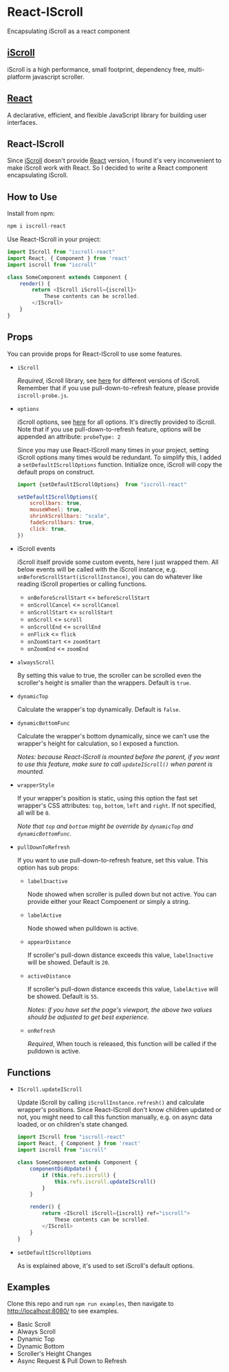 # React-IScroll
Encapsulating iScroll as a react component

## [iScroll][]
iScroll is a high performance, small footprint, dependency free, multi-platform javascript scroller.

## [React][]
A declarative, efficient, and flexible JavaScript library for building user interfaces.

## React-IScroll
Since [iScroll][] doesn't provide [React][] version, I found it's very inconvenient to make iScroll work with React. So I decided to write a React component encapsulating iScroll.

## How to Use
Install from npm:
```js
npm i iscroll-react
```
Use React-IScroll in your project:
```js
import IScroll from "iscroll-react"
import React, { Component } from 'react'
import iscroll from "iscroll"

class SomeComponent extends Component {
	render() {
		return <IScroll iScroll={iscroll}>
			These contents can be scrolled.
		</IScroll>
	}
}
```

## Props
You can provide props for React-IScroll to use some features.
- `iScroll`

	*Required*, iScroll library, see [here](http://iscrolljs.com/#iscroll-versions) for different versions of iScroll. Remember that if you use pull-down-to-refresh feature, please provide `iscroll-probe.js`.

- `options`

	iScroll options, see [here]() for all options. It's directly provided to iScroll. Note that if you use pull-down-to-refresh feature, options will be appended an attribute: `probeType: 2`

	Since you may use React-IScroll many times in your project, setting iScroll options many times would be redundant. To simplify this, I added a `setDefaultIScrollOptions` function. Initialize once, iScroll will copy the default props on construct.

	```js
	import {setDefaultIScrollOptions}  from "iscroll-react"

	setDefaultIScrollOptions({
	    scrollbars: true,
	    mouseWheel: true,
	    shrinkScrollbars: "scale",
	    fadeScrollbars: true,
	    click: true,
	})
	```

- iScroll events

	iScroll itself provide some custom events, here I just wrapped them. All below events will be called with the iScroll instance, e.g. `onBeforeScrollStart(iScrollInstance)`, you can do whatever like reading iScroll properties or calling functions.
	- `onBeforeScrollStart` <= `beforeScrollStart`
	- `onScrollCancel` <= `scrollCancel`
	- `onScrollStart` <= `scrollStart`
	- `onScroll` <= `scroll`
	- `onScrollEnd` <= `scrollEnd`
	- `onFlick` <= `flick`
	- `onZoomStart` <= `zoomStart`
	- `onZoomEnd` <= `zoomEnd`

- `alwaysScroll`

	By setting this value to true, the scroller can be scrolled even the scroller's height is smaller than the wrappers. Default is `true`.

- `dynamicTop`

	Calculate the wrapper's top dynamically. Default is `false`.

- `dynamicBottomFunc`

	Calculate the wrapper's bottom dynamically, since we can't use the wrapper's height for calculation, so I exposed a function.

	*Notes: because React-IScroll is mounted before the parent, if you want to use this feature, make sure to call `updateIScroll()` when parent is mounted.*

- `wrapperStyle`

	If your wrapper's position is static, using this option the fast set wrapper's CSS attributes: `top`, `bottom`, `left` and `right`. If not specified, all will be `0`.

	*Note that `top` and `bottom` might be override by `dynamicTop` and `dynamicBottomFunc`.*

- `pullDownToRefresh`

	If you want to use pull-down-to-refresh feature, set this value. This option has sub props:

	- `labelInactive`

		Node showed when scroller is pulled down but not active. You can provide either your React Compoenent or simply a string.

	- `labelActive`

		Node showed when pulldown is active.

	- `appearDistance`

		If scroller's pull-down distance exceeds this value, `labelInactive` will be showed. Default is `20`.

	- `activeDistance`

		If scroller's pull-down distance exceeds this value, `labelActive` will be showed. Default is `55`.

		*Notes: if you have set the page's viewport, the above two values should be adjusted to get best experience.*

	- `onRefresh`

		*Required*, When touch is released, this function will be called if the pulldown is active.

## Functions
- `IScroll.updateIScroll`

	Update iScroll by calling `iScrollInstance.refresh()` and calculate wrapper's positions. Since React-IScroll don't know children updated or not, you might need to call this function manually, e.g. on async data loaded, or on children's state changed.

	```js
	import IScroll from "iscroll-react"
	import React, { Component } from 'react'
	import iscroll from "iscroll"

	class SomeComponent extends Component {
	    componentDidUpdate() {
	        if (this.refs.iscroll) {
	            this.refs.iscroll.updateIScroll()
	        }
	    }

		render() {
			return <IScroll iScroll={iscroll} ref="iscroll">
				These contents can be scrolled.
			</IScroll>
		}
	}
	```

- `setDefaultIScrollOptions`

	As is explained above, it's used to set iScroll's default options.

## Examples
Clone this repo and run `npm run examples`, then navigate to <http://localhost:8080/> to see examples.
- Basic Scroll
- Always Scroll
- Dynamic Top
- Dynamic Bottom
- Scroller's Height Changes
- Async Request & Pull Down to Refresh

[iScroll]: http://iscrolljs.com/
[React]: https://github.com/facebook/react/
